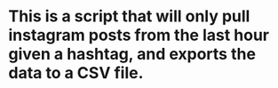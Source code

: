 # This is a script that will only pull instagram posts from the last hour given a hashtag, and exports the data to a CSV file.
